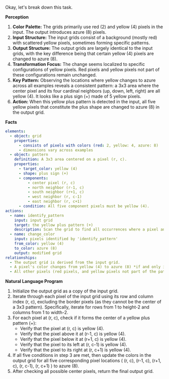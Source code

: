 Okay, let's break down this task.

**Perception**

1.  **Color Palette:** The grids primarily use red (2) and yellow (4) pixels in the input. The output introduces azure (8) pixels.
2.  **Input Structure:** The input grids consist of a background (mostly red) with scattered yellow pixels, sometimes forming specific patterns.
3.  **Output Structure:** The output grids are largely identical to the input grids, with the key difference being that certain yellow (4) pixels are changed to azure (8).
4.  **Transformation Focus:** The change seems localized to specific configurations of yellow pixels. Red pixels and yellow pixels not part of these configurations remain unchanged.
5.  **Key Pattern:** Observing the locations where yellow changes to azure across all examples reveals a consistent pattern: a 3x3 area where the center pixel and its four cardinal neighbors (up, down, left, right) are all yellow (4). It looks like a plus sign (+) made of 5 yellow pixels.
6.  **Action:** When this yellow plus pattern is detected in the input, all five yellow pixels that constitute the plus shape are changed to azure (8) in the output grid.

**Facts**


```yaml
elements:
  - object: grid
    properties:
      - consists of pixels with colors (red: 2, yellow: 4, azure: 8)
      - dimensions vary across examples
  - object: pattern
    definition: A 3x3 area centered on a pixel (r, c).
    properties:
      - target_color: yellow (4)
      - shape: plus sign (+)
      - components:
          - center pixel (r, c)
          - north neighbor (r-1, c)
          - south neighbor (r+1, c)
          - west neighbor (r, c-1)
          - east neighbor (r, c+1)
      - condition: All five component pixels must be yellow (4).
actions:
  - name: identify_pattern
    input: input grid
    target: the yellow plus pattern (+)
    description: Scan the grid to find all occurrences where a pixel and its four cardinal neighbors are all yellow (4).
  - name: change_color
    input: pixels identified by 'identify_pattern'
    from_color: yellow (4)
    to_color: azure (8)
    output: modified grid
relationships:
  - The output grid is derived from the input grid.
  - A pixel's color changes from yellow (4) to azure (8) *if and only if* it is part of the identified yellow plus pattern (+).
  - All other pixels (red pixels, and yellow pixels not part of the pattern) retain their original color.
```


**Natural Language Program**

1.  Initialize the output grid as a copy of the input grid.
2.  Iterate through each pixel of the input grid using its row and column index (r, c), excluding the border pixels (as they cannot be the center of a 3x3 pattern). Specifically, iterate for rows from 1 to height-2 and columns from 1 to width-2.
3.  For each pixel at (r, c), check if it forms the center of a yellow plus pattern (+):
    *   Verify that the pixel at (r, c) is yellow (4).
    *   Verify that the pixel above it at (r-1, c) is yellow (4).
    *   Verify that the pixel below it at (r+1, c) is yellow (4).
    *   Verify that the pixel to its left at (r, c-1) is yellow (4).
    *   Verify that the pixel to its right at (r, c+1) is yellow (4).
4.  If all five conditions in step 3 are met, then update the colors in the output grid for all five corresponding pixel locations ( (r, c), (r-1, c), (r+1, c), (r, c-1), (r, c+1) ) to azure (8).
5.  After checking all possible center pixels, return the final output grid.